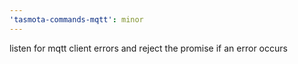 ```yaml
---
'tasmota-commands-mqtt': minor
---
```


listen for mqtt client errors and reject the promise if an error occurs
